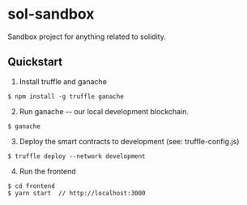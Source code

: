 # sol-sandbox

Sandbox project for anything related to solidity.

## Quickstart

1. Install truffle and ganache

```
$ npm install -g truffle ganache
```

2. Run ganache -- our local development blockchain.

```
$ ganache
```

3. Deploy the smart contracts to development (see: truffle-config.js)

```
$ truffle deploy --network development
```

4. Run the frontend

```
$ cd frontend
$ yarn start  // http://localhost:3000
```